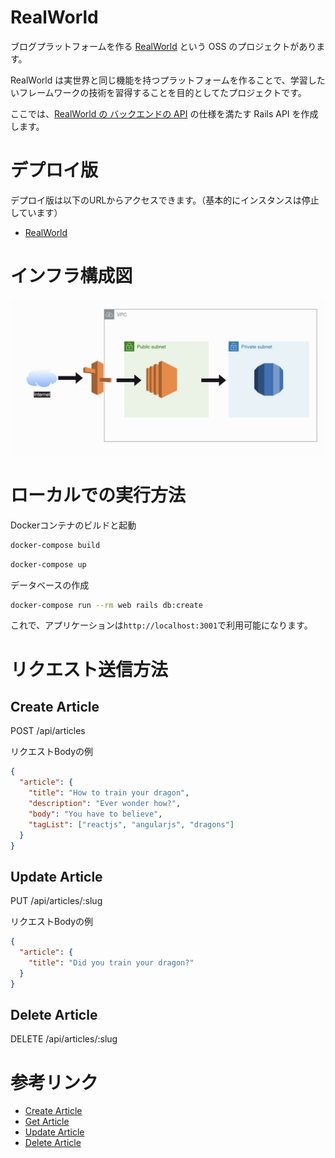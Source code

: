 # RealWorld

ブログプラットフォームを作る [RealWorld](https://github.com/gothinkster/realworld/tree/main) という OSS のプロジェクトがあります。

RealWorld は実世界と同じ機能を持つプラットフォームを作ることで、学習したいフレームワークの技術を習得することを目的としてたプロジェクトです。

ここでは、[RealWorld の バックエンドの API](https://realworld-docs.netlify.app/docs/specs/backend-specs/introduction) の仕様を満たす Rails API を作成します。

# デプロイ版
デプロイ版は以下のURLからアクセスできます。（基本的にインスタンスは停止しています）
- [RealWorld](https://clinixflow.com/)

# インフラ構成図
![RealWorld AWS](./images/realworld_aws.jpg)

# ローカルでの実行方法

Dockerコンテナのビルドと起動

```bash
docker-compose build
```

```bash
docker-compose up
```

データベースの作成

```bash
docker-compose run --rm web rails db:create
```

これで、アプリケーションは`http://localhost:3001`で利用可能になります。

# リクエスト送信方法
## Create Article
POST /api/articles

リクエストBodyの例
```json
{
  "article": {
    "title": "How to train your dragon",
    "description": "Ever wonder how?",
    "body": "You have to believe",
    "tagList": ["reactjs", "angularjs", "dragons"]
  }
}
```

## Update Article
PUT /api/articles/:slug

リクエストBodyの例
```json
{
  "article": {
    "title": "Did you train your dragon?"
  }
}
```

## Delete Article
DELETE /api/articles/:slug

# 参考リンク

- [Create Article](https://realworld-docs.netlify.app/docs/specs/backend-specs/endpoints#create-article)
- [Get Article](https://realworld-docs.netlify.app/docs/specs/backend-specs/endpoints#get-article)
- [Update Article](https://realworld-docs.netlify.app/docs/specs/backend-specs/endpoints#update-article)
- [Delete Article](https://realworld-docs.netlify.app/docs/specs/backend-specs/endpoints#delete-article)

